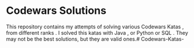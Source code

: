 # Codewars Solutions 
This repository contains my attempts of solving various Codewars Katas , from different ranks .
I solved this katas with Java , or Python or SQL .
They may not be the best solutions, but they are valid ones.# Codewars-Katas-
